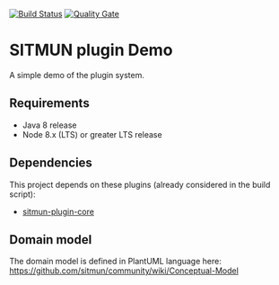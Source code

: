 [![Build Status](https://travis-ci.org/sitmun/sitmun-plugin-demo.svg?branch=master)](https://travis-ci.org/sitmun/sitmun-plugin-demo)
[![Quality Gate](https://sonarcloud.io/api/project_badges/measure?project=org.sitmun%3Asitmun-plugin-demo&metric=alert_status)](https://sonarcloud.io/dashboard?id=org.sitmun%3Asitmun-plugin-demo)

# SITMUN plugin Demo

A simple demo of the plugin system.

## Requirements
* Java 8 release
* Node 8.x (LTS) or greater LTS release

## Dependencies
This project depends on these plugins (already considered in the build script):

- [sitmun-plugin-core](https://github.com/sitmun/sitmun-plugin-core)

## Domain model
The domain model is defined in PlantUML language here: https://github.com/sitmun/community/wiki/Conceptual-Model